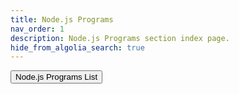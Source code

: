 ```yaml
---
title: Node.js Programs
nav_order: 1
description: Node.js Programs section index page.
hide_from_algolia_search: true
---
```


<Button link="./list">Node.js Programs List</Button>
